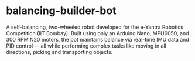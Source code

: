 # balancing-builder-bot
A self-balancing, two-wheeled robot developed for the e-Yantra Robotics Competition (IIT Bombay). Built using only an Arduino Nano, MPU6050, and 300 RPM N20 motors, the bot maintains balance via real-time IMU data and PID control — all while performing complex tasks like moving in all directions, picking and transporting objects.
